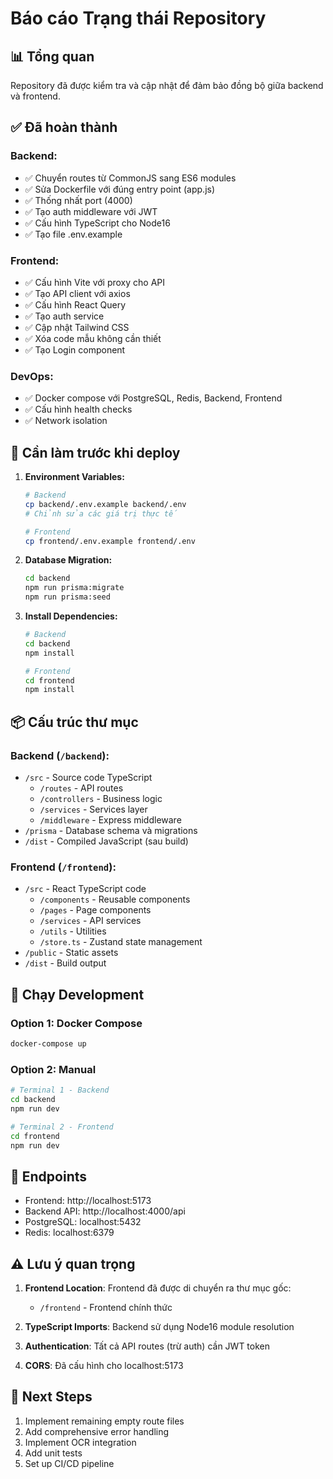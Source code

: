 # Báo cáo Trạng thái Repository

## 📊 Tổng quan
Repository đã được kiểm tra và cập nhật để đảm bảo đồng bộ giữa backend và frontend.

## ✅ Đã hoàn thành

### Backend:
- ✅ Chuyển routes từ CommonJS sang ES6 modules
- ✅ Sửa Dockerfile với đúng entry point (app.js)
- ✅ Thống nhất port (4000)
- ✅ Tạo auth middleware với JWT
- ✅ Cấu hình TypeScript cho Node16
- ✅ Tạo file .env.example

### Frontend:
- ✅ Cấu hình Vite với proxy cho API
- ✅ Tạo API client với axios
- ✅ Cấu hình React Query
- ✅ Tạo auth service
- ✅ Cập nhật Tailwind CSS
- ✅ Xóa code mẫu không cần thiết
- ✅ Tạo Login component

### DevOps:
- ✅ Docker compose với PostgreSQL, Redis, Backend, Frontend
- ✅ Cấu hình health checks
- ✅ Network isolation

## 🔧 Cần làm trước khi deploy

1. **Environment Variables:**
   ```bash
   # Backend
   cp backend/.env.example backend/.env
   # Chỉnh sửa các giá trị thực tế
   
   # Frontend
   cp frontend/.env.example frontend/.env
   ```

2. **Database Migration:**
   ```bash
   cd backend
   npm run prisma:migrate
   npm run prisma:seed
   ```

3. **Install Dependencies:**
   ```bash
   # Backend
   cd backend
   npm install
   
   # Frontend
   cd frontend
   npm install
   ```

## 📦 Cấu trúc thư mục

### Backend (`/backend`):
- `/src` - Source code TypeScript
  - `/routes` - API routes
  - `/controllers` - Business logic
  - `/services` - Services layer
  - `/middleware` - Express middleware
- `/prisma` - Database schema và migrations
- `/dist` - Compiled JavaScript (sau build)

### Frontend (`/frontend`):
- `/src` - React TypeScript code
  - `/components` - Reusable components
  - `/pages` - Page components
  - `/services` - API services
  - `/utils` - Utilities
  - `/store.ts` - Zustand state management
- `/public` - Static assets
- `/dist` - Build output

## 🚀 Chạy Development

### Option 1: Docker Compose
```bash
docker-compose up
```

### Option 2: Manual
```bash
# Terminal 1 - Backend
cd backend
npm run dev

# Terminal 2 - Frontend  
cd frontend
npm run dev
```

## 🔗 Endpoints
- Frontend: http://localhost:5173
- Backend API: http://localhost:4000/api
- PostgreSQL: localhost:5432
- Redis: localhost:6379

## ⚠️ Lưu ý quan trọng

1. **Frontend Location**: Frontend đã được di chuyển ra thư mục gốc:
   - `/frontend` - Frontend chính thức

2. **TypeScript Imports**: Backend sử dụng Node16 module resolution

3. **Authentication**: Tất cả API routes (trừ auth) cần JWT token

4. **CORS**: Đã cấu hình cho localhost:5173

## 📝 Next Steps
1. Implement remaining empty route files
2. Add comprehensive error handling
3. Implement OCR integration
4. Add unit tests
5. Set up CI/CD pipeline